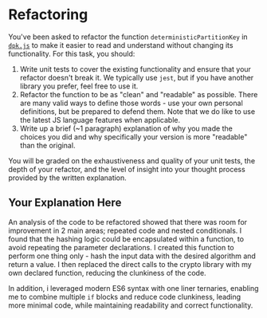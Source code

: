 # Refactoring

You've been asked to refactor the function `deterministicPartitionKey` in [`dpk.js`](dpk.js) to make it easier to read and understand without changing its functionality. For this task, you should:

1. Write unit tests to cover the existing functionality and ensure that your refactor doesn't break it. We typically use `jest`, but if you have another library you prefer, feel free to use it.
2. Refactor the function to be as "clean" and "readable" as possible. There are many valid ways to define those words - use your own personal definitions, but be prepared to defend them. Note that we do like to use the latest JS language features when applicable.
3. Write up a brief (~1 paragraph) explanation of why you made the choices you did and why specifically your version is more "readable" than the original.

You will be graded on the exhaustiveness and quality of your unit tests, the depth of your refactor, and the level of insight into your thought process provided by the written explanation.

## Your Explanation Here

An analysis of the code to be refactored showed that there was room for improvement in 2 main areas; repeated code and nested conditionals. I found that the hashing logic could be encapsulated within a function, to avoid repeating the parameter declarations. I created this function to perform one thing only - hash the input data with the desired algorithm and return a value. I then replaced the direct calls to the crypto library with my own declared function, reducing the clunkiness of the code. 

In addition, i leveraged modern ES6 syntax with one liner ternaries, enabling me to combine multiple `if` blocks and reduce code clunkiness, leading more minimal code, while maintaining readability and correct functionality.
